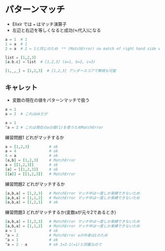 # パターンマッチ
* Elixir では `=` はマッチ演算子
* 左辺と右辺を等しくなると成功(≒代入)になる
```ex
a = 1  # 1
1 = a  # 1
2 = a  # 2 = 1と同じのため　** (MatchError) no match of right hand side value: 1

list = [1,2,3]
[a.b.c] = list  # [1,2,3] (a=1, b=2, c=3)
```
```ex
[1,_,_] = [1,2,3]  # [1,2,3] アンダースコアで無視も可能
```

## キャレット
* 変数の現在の値をパターンマッチで扱う
```ex
a = 1
a = 2  # これはokだが

a = 1
^a = 2 # これは現在のaの値(1)を使うためMatchError
```


練習問題1 どれがマッチするか
```ex
a = [1,2,3]         # ok
a = 4               # ok
4 = a               # ok
[a,b] = [1,2,3]     # MatchError
a = [[1,2,3]]       # ok
[a] = [[1,2,3]]     # ok
[[a]] = [[1,2,3]]   # MatchError
```

練習問題2 どれがマッチするか
```ex
[a,b,a] = [1,2,3]   # MatchError マッチ中は一度しか束縛できないため
[a,b,a] = [1,1,2]   # MatchError マッチ中は一度しか束縛できないため
[a,b,a] = [1,2,1]   # ok
```
練習問題3 どれがマッチするか(変数aが元々2であるとき)
```ex
[a,b,a] = [1,2,3]   # MatchError マッチ中は一度しか束縛できないため
[a,b,a] = [1,1,2]   # MatchError マッチ中は一度しか束縛できないため
a = 1               # ok
^a = 2              # MatchError aの中身は1のため
^a = 1              # ok
^a = 2 - a          # ok 1=2-1(=1)と同義なので
```
